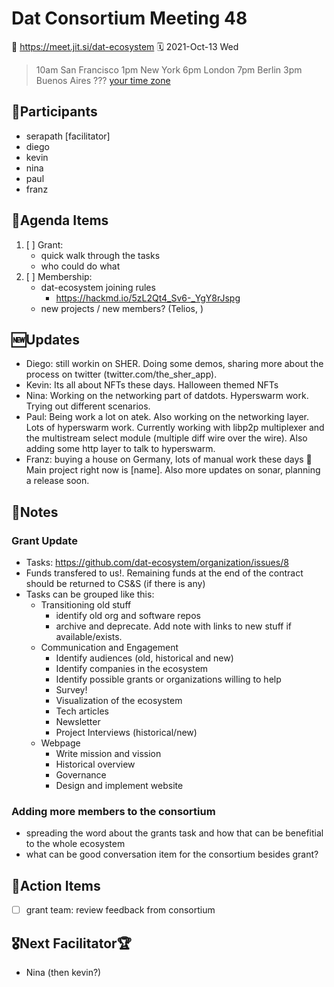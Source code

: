 # Dat Consortium Meeting 48
📍 https://meet.jit.si/dat-ecosystem
🗓 2021-Oct-13 Wed
> 10am San Francisco
 1pm New York
 6pm London
 7pm Berlin
 3pm Buenos Aires
 ??? [your time zone](https://www.timeanddate.com/worldclock/fixedtime.html?msg=Dat&iso=20201209T10&p1=224&ah=1)


## 👥Participants
* serapath [facilitator]
* diego
* kevin
* nina
* paul
* franz


## 📔Agenda Items
1. [ ] Grant: 
    - quick walk through the tasks 
    - who could do what
2. [ ] Membership:
    - dat-ecosystem joining rules
      - https://hackmd.io/5zL2Qt4_Sv6-_YgY8rJspg
    - new projects / new members? (Telios, )


## 🆕Updates

- Diego: still workin on SHER. Doing some demos, sharing more about the process on twitter (twitter.com/the_sher_app).
- Kevin: Its all about NFTs these days. Halloween themed NFTs
- Nina: Working on the networking part of datdots. Hyperswarm work. Trying out different scenarios. 
- Paul: Being work a lot on atek. Also working on the networking layer. Lots of hyperswarm work. Currently working with libp2p multiplexer and the multistream select module (multiple diff wire over the wire). Also adding some http layer to talk to hyperswarm.
- Franz: buying a house on Germany, lots of manual work these days :construction_worker: Main project right now is [name]. Also more updates on sonar, planning a release soon.

## 📝Notes

### Grant Update
- Tasks: https://github.com/dat-ecosystem/organization/issues/8
- Funds transfered to us!. Remaining funds at the end of the contract should be returned to CS&S (if there is any)
- Tasks can be grouped like this:
    - Transitioning old stuff
        - identify old org and software repos
        - archive and deprecate. Add note with links to new stuff if available/exists.
    - Communication and Engagement
        - Identify audiences (old, historical and new)
        - Identify companies in the ecosystem
        - Identify possible grants or organizations willing to help
        - Survey!
        - Visualization of the ecosystem
        - Tech articles
        - Newsletter
        - Project Interviews (historical/new)
    - Webpage
        - Write mission and vission
        - Historical overview
        - Governance
        - Design and implement website
### Adding more members to the consortium
- spreading the word about the grants task and how that can be benefitial to the whole ecosystem
- what can be good conversation item for the consortium besides grant?


## 📌Action Items
- [ ] grant team: review feedback from consortium 


## 🎖️Next Facilitator🏆
- Nina (then kevin?)
